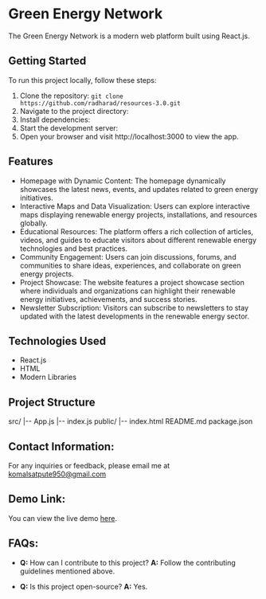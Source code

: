 # Green Energy Network

The Green Energy Network is a modern web platform built using React.js.

## Getting Started

To run this project locally, follow these steps:

1. Clone the repository: `git clone https://github.com/radharad/resources-3.0.git `
2. Navigate to the project directory:
3. Install dependencies:
4. Start the development server:
5. Open your browser and visit http://localhost:3000 to view the app.

## Features

- Homepage with Dynamic Content: The homepage dynamically showcases the latest news, events, and updates related to green energy initiatives.
- Interactive Maps and Data Visualization: Users can explore interactive maps displaying renewable energy projects, installations, and resources globally.
- Educational Resources: The platform offers a rich collection of articles, videos, and guides to educate visitors about different renewable energy technologies and best 
  practices.
- Community Engagement: Users can join discussions, forums, and communities to share ideas, experiences, and collaborate on green energy projects.
- Project Showcase: The website features a project showcase section where individuals and organizations can highlight their renewable energy initiatives, achievements, and 
  success stories.
- Newsletter Subscription: Visitors can subscribe to newsletters to stay updated with the latest developments in the renewable energy sector.

## Technologies Used

- React.js
- HTML
- Modern Libraries

## Project Structure

src/
|-- App.js
|-- index.js
public/
|-- index.html
README.md
package.json

## Contact Information:
For any inquiries or feedback, please email me at komalsatpute950@gmail.com

## Demo Link:
You can view the live demo [here](https://cerulean-biscochitos-6fb4f9.netlify.app).

## FAQs:
- **Q:** How can I contribute to this project?
  **A:** Follow the contributing guidelines mentioned above.

- **Q:** Is this project open-source?
  **A:** Yes.

